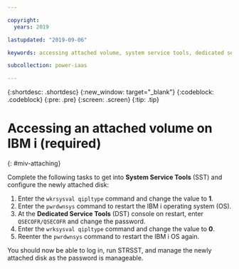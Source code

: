 ```yaml
---

copyright:
  years: 2019

lastupdated: "2019-09-06"

keywords: accessing attached volume, system service tools, dedicated service tools

subcollection: power-iaas

---
```


{:shortdesc: .shortdesc}
{:new_window: target="_blank"}
{:codeblock: .codeblock}
{:pre: .pre}
{:screen: .screen}
{:tip: .tip}

# Accessing an attached volume on IBM i (required)
{: #miv-attaching}

Complete the following tasks to get into **System Service Tools** (SST) and configure the newly attached disk:

1. Enter the `wkrsysval qipltype` command and change the value to **1**.
2. Enter the `pwrdwnsys` command to restart the IBM i operating system (OS).
3. At the **Dedicated Service Tools** (DST) console on restart, enter `QSECOFR/QSECOFR` and change the password.
4. Enter the `wrksysval qipltype` command and change the value to **0**.
5. Reenter the `pwrdwnsys` command to restart the IBM i OS again.

You should now be able to log in, run STRSST, and manage the newly attached disk as the password is manageable.
